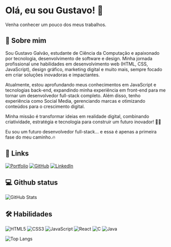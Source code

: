 
# Olá, eu sou Gustavo! 👋

Venha conhecer um pouco dos meus trabalhos.
## 🚀 Sobre mim
Sou Gustavo Galvão, estudante de Ciência da Computação e apaixonado por tecnologia, desenvolvimento de software e design. Minha jornada profissional une habilidades em desenvolvimento web (HTML, CSS, JavaScript), design gráfico, marketing digital e muito mais, sempre focado em criar soluções inovadoras e impactantes.

Atualmente, estou aprofundando meus conhecimentos em JavaScript e tecnologias back-end, expandindo minha experiência em front-end para me tornar um desenvolvedor full-stack completo. Além disso, tenho experiência como Social Media, gerenciando marcas e otimizando conteúdos para o crescimento digital.

Minha missão é transformar ideias em realidade digital, combinando criatividade, estratégia e tecnologia para construir um futuro inovador! 🚀💡

Eu sou um futuro desenvolvedor full-stack... e essa é apenas a primeira fase do meu caminho.🔥


## 🔗 Links

[![Portfolio](https://img.shields.io/badge/Portfolio-100000?style=for-the-badge&logo=todoist&logoColor=white)](https://gustavogalvao-portifolio.vercel.app)
[![GitHub](https://img.shields.io/badge/GitHub-100000?style=for-the-badge&logo=github&logoColor=ff9100)](https://github.com/gustavojgalvao) 
[![LinkedIn](https://img.shields.io/badge/LinkedIn-100000?style=for-the-badge&logo=linkedin&logoColor=ff9100)](https://www.linkedin.com/in/gustavo-galvão-6443b9320/)



## 💻 Github status

![GitHub Stats](https://github-readme-stats.vercel.app/api?username=gustavojgalvao&theme=transparent&bg_color=140b00&border_color=ff9100&show_icons=true&icon_color=ff9100&title_color=ff9100&text_color=fff&hide_title=true&hide=stars)


## 🛠 Habilidades
![HTML5](https://img.shields.io/badge/HTML-E34F26?style=for-the-badge&logo=html5&logoColor=white)
![CSS3](https://img.shields.io/badge/CSS-1572B6?style=for-the-badge&logo=css3&logoColor=white)
![JavaScript](https://img.shields.io/badge/JavaScript-F7DF1E?style=for-the-badge&logo=javascript&logoColor=black)
![React](https://img.shields.io/badge/React-20232A?style=for-the-badge&logo=react&logoColor=61DAFB)
![C](https://img.shields.io/badge/C-00599C?style=for-the-badge&logo=c&logoColor=white)
![Java](https://img.shields.io/badge/Java-000?style=for-the-badge&logo=java)

![Top Langs](https://github-readme-stats-git-masterrstaa-rickstaa.vercel.app/api/top-langs/?username=gustavojgalvao&layout=compact&bg_color=100000&border_color=ff9100&title_color=ff9100&text_color=FFF)
